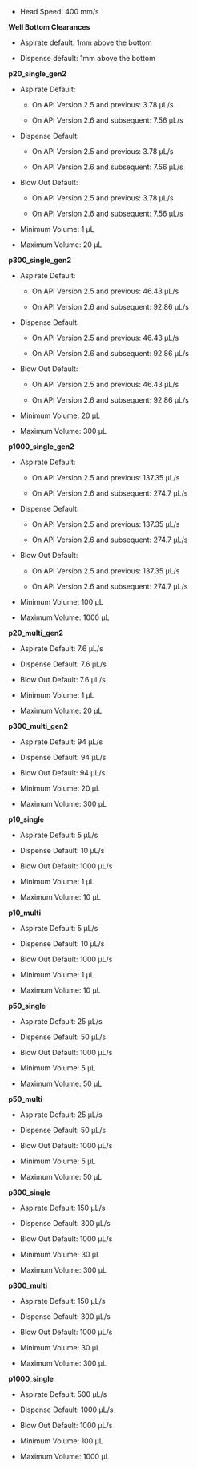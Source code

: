 * Head Speed: 400 mm/s

**Well Bottom Clearances**

* Aspirate default: 1mm above the bottom

* Dispense default: 1mm above the bottom

**p20_single_gen2**

* Aspirate Default:
  * On API Version 2.5 and previous: 3.78 µL/s

  * On API Version 2.6 and subsequent: 7.56 µL/s

* Dispense Default:
  * On API Version 2.5 and previous: 3.78 µL/s

  * On API Version 2.6 and subsequent: 7.56 µL/s

* Blow Out Default:
  * On API Version 2.5 and previous: 3.78 µL/s

  * On API Version 2.6 and subsequent: 7.56 µL/s

* Minimum Volume: 1 µL

* Maximum Volume: 20 µL

**p300_single_gen2**

* Aspirate Default:
  * On API Version 2.5 and previous: 46.43 µL/s

  * On API Version 2.6 and subsequent: 92.86 µL/s

* Dispense Default:
  * On API Version 2.5 and previous: 46.43 µL/s

  * On API Version 2.6 and subsequent: 92.86 µL/s

* Blow Out Default:
  * On API Version 2.5 and previous: 46.43 µL/s

  * On API Version 2.6 and subsequent: 92.86 µL/s

* Minimum Volume: 20 µL

* Maximum Volume: 300 µL

**p1000_single_gen2**

* Aspirate Default:
  * On API Version 2.5 and previous: 137.35 µL/s

  * On API Version 2.6 and subsequent: 274.7 µL/s

* Dispense Default:
  * On API Version 2.5 and previous: 137.35 µL/s

  * On API Version 2.6 and subsequent: 274.7 µL/s

* Blow Out Default:
  * On API Version 2.5 and previous: 137.35 µL/s

  * On API Version 2.6 and subsequent: 274.7 µL/s

* Minimum Volume: 100 µL

* Maximum Volume: 1000 µL

**p20_multi_gen2**

* Aspirate Default: 7.6 µL/s

* Dispense Default: 7.6 µL/s

* Blow Out Default: 7.6 µL/s

* Minimum Volume: 1 µL

* Maximum Volume: 20 µL

**p300_multi_gen2**

* Aspirate Default: 94 µL/s

* Dispense Default: 94 µL/s

* Blow Out Default: 94 µL/s

* Minimum Volume: 20 µL

* Maximum Volume: 300 µL

**p10_single**

* Aspirate Default: 5 µL/s

* Dispense Default: 10 µL/s

* Blow Out Default: 1000 µL/s

* Minimum Volume: 1 µL

* Maximum Volume: 10 µL

**p10_multi**

* Aspirate Default: 5 µL/s

* Dispense Default: 10 µL/s

* Blow Out Default: 1000 µL/s

* Minimum Volume: 1 µL

* Maximum Volume: 10 µL

**p50_single**

* Aspirate Default: 25 µL/s

* Dispense Default: 50 µL/s

* Blow Out Default: 1000 µL/s

* Minimum Volume: 5 µL

* Maximum Volume: 50 µL

**p50_multi**

* Aspirate Default: 25 µL/s

* Dispense Default: 50 µL/s

* Blow Out Default: 1000 µL/s

* Minimum Volume: 5 µL

* Maximum Volume: 50 µL

**p300_single**

* Aspirate Default: 150 µL/s

* Dispense Default: 300 µL/s

* Blow Out Default: 1000 µL/s

* Minimum Volume: 30 µL

* Maximum Volume: 300 µL

**p300_multi**

* Aspirate Default: 150 µL/s

* Dispense Default: 300 µL/s

* Blow Out Default: 1000 µL/s

* Minimum Volume: 30 µL

* Maximum Volume: 300 µL

**p1000_single**

* Aspirate Default: 500 µL/s

* Dispense Default: 1000 µL/s

* Blow Out Default: 1000 µL/s

* Minimum Volume: 100 µL

* Maximum Volume: 1000 µL
